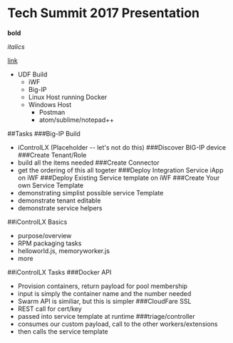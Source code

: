 # Tech Summit 2017 Presentation
__bold__

_italics_

[link](www.google.com)

- UDF Build
  - iWF
  - Big-IP
  - Linux Host running Docker
  - Windows Host
    - Postman
    - atom/sublime/notepad++


##Tasks
###Big-IP Build
- iControlLX (Placeholder -- let's not do this)
###Discover BIG-IP device
###Create Tenant/Role
- build all the items needed
###Create Connector
- get the ordering of this all togeter
###Deploy Integration Service iApp on iWF
###Deploy Existing Service template on iWF
###Create Your own Service Template
- demonstrating simplist possible service Template
- demonstrate tenant editable
- demonstrate service helpers


##iControlLX Basics
- purpose/overview
- RPM packaging tasks
- helloworld.js, memoryworker.js
- more

##iControlLX Tasks
###Docker API
- Provision containers, return payload for pool membership
- input is simply the container name and the number needed
- Swarm API is similiar, but this is simpler
###CloudFare SSL
- REST call for cert/key
- passed into service template at runtime
###triage/controller
- consumes our custom payload, call to the other workers/extensions
- then calls the service template
